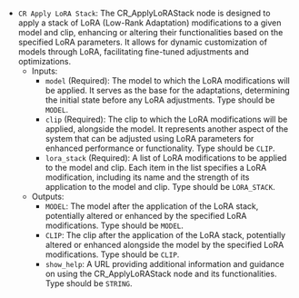 - `CR Apply LoRA Stack`: The CR_ApplyLoRAStack node is designed to apply a stack of LoRA (Low-Rank Adaptation) modifications to a given model and clip, enhancing or altering their functionalities based on the specified LoRA parameters. It allows for dynamic customization of models through LoRA, facilitating fine-tuned adjustments and optimizations.
    - Inputs:
        - `model` (Required): The model to which the LoRA modifications will be applied. It serves as the base for the adaptations, determining the initial state before any LoRA adjustments. Type should be `MODEL`.
        - `clip` (Required): The clip to which the LoRA modifications will be applied, alongside the model. It represents another aspect of the system that can be adjusted using LoRA parameters for enhanced performance or functionality. Type should be `CLIP`.
        - `lora_stack` (Required): A list of LoRA modifications to be applied to the model and clip. Each item in the list specifies a LoRA modification, including its name and the strength of its application to the model and clip. Type should be `LORA_STACK`.
    - Outputs:
        - `MODEL`: The model after the application of the LoRA stack, potentially altered or enhanced by the specified LoRA modifications. Type should be `MODEL`.
        - `CLIP`: The clip after the application of the LoRA stack, potentially altered or enhanced alongside the model by the specified LoRA modifications. Type should be `CLIP`.
        - `show_help`: A URL providing additional information and guidance on using the CR_ApplyLoRAStack node and its functionalities. Type should be `STRING`.

